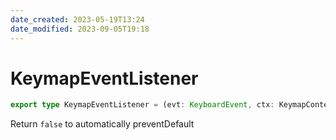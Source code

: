 ```yaml
---
date_created: 2023-05-19T13:24
date_modified: 2023-09-05T19:18
---
```

# KeymapEventListener

```ts
export type KeymapEventListener = (evt: KeyboardEvent, ctx: KeymapContext) => false | any;
```

Return `false` to automatically preventDefault
